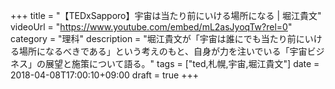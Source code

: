 +++
title =  "【TEDxSapporo】宇宙は当たり前にいける場所になる | 堀江貴文"
videoUrl = "https://www.youtube.com/embed/mL2asJyoqTw?rel=0"
category = "理科"
description = "堀江貴文が「宇宙は誰にでも当たり前にいける場所になるべきである」という考えのもと、自身が力を注いでいる「宇宙ビジネス」の展望と施策について語る。"
tags = ["ted,札幌,宇宙,堀江貴文"]
date = 2018-04-08T17:00:10+09:00
draft = true
+++

